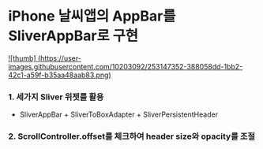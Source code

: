 # iPhone 날씨앱의 AppBar를 SliverAppBar로 구현

[![thumb]
(https://user-images.githubusercontent.com/10203092/253147352-388058dd-1bb2-42c1-a59f-b35aa48aab83.png)](https://github.com/gcback/sliver_to_apple_weather/assets/10203092/0932a6b0-851a-465f-a695-7349f661a7cb "thumb")




### 1. 세가지 Sliver 위젯를 활용
  - SliverAppBar + SliverToBoxAdapter + SliverPersistentHeader

### 2. ScrollController.offset를 체크하여 header size와 opacity를 조절
